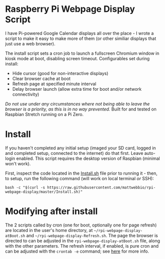 # Raspberry Pi Webpage Display Script
I have Pi-powered Google Calendar displays all over the place - I wrote a script to make it easy to make more of them (or other similiar displays that just use a web browser).

The install script sets a cron job to launch a fullscreen Chromium window in kiosk mode at boot, disabling screen timeout. Configurables set during install:
* Hide cursor (good for non-interactive displays)
* Clear browser cache at boot
* Refresh page at specified minute interval
* Delay browser launch (allow extra time for boot and/or network connectivity)

*Do not use under any circumstances where not being able to leave the browser is a priority, as this is in no way prevented.* Built for and tested on Raspbian Stretch running on a Pi Zero.

# Install
If you haven't completed any initial setup (imaged your SD card, logged in and completed setup, connected to the internet) do that first. Leave auto-login enabled. This script requires the desktop version of Raspbian (minimal won't work).

First, inspect the code located in the [Install.sh](https://github.com/mattwebbio/rpi-webpage-display/blob/master/Install.sh) file prior to running it - then, to setup, run the following command (will work on local terminal *or* SSH):
```
bash -c "$(curl -s https://raw.githubusercontent.com/mattwebbio/rpi-webpage-display/master/Install.sh)"
```

# Modifying after install
The 2 scripts called by cron (one for boot, optionally one for page refresh) are located in the user's home directory, at `~/rpi-webpage-display-atBoot.sh` and `~/rpi-webpage-display-Refresh.sh`. The page the browser is directed to can be adjusted in the `rpi-webpage-display-atBoot.sh` file, along with the other parameters. The refresh interval, if enabled, is pure cron and can be adjusted with the `crontab -e` command; see [here](https://help.ubuntu.com/community/CronHowto) for more info.
